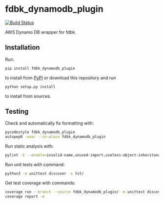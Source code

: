 # fdbk_dynamodb_plugin

[![Build Status](https://travis-ci.org/kangasta/fdbk_dynamodb_plugin.svg?branch=master)](https://travis-ci.org/kangasta/fdbk_dynamodb_plugin)

AWS Dynamo DB wrapper for fdbk.

## Installation

Run:

```bash
pip install fdbk_dynamodb_plugin
```

to install from [PyPI](https://pypi.org/project/fdbk_dynamodb_plugin/) or download this repository and run

```bash
python setup.py install
```

to install from sources.

## Testing

Check and automatically fix formatting with:

```bash
pycodestyle fdbk_dynamodb_plugin
autopep8 -aaar --in-place fdbk_dynamodb_plugin
```

Run static analysis with:

```bash
pylint -E --enable=invalid-name,unused-import,useless-object-inheritance fdbk_dynamodb_plugin
```

Run unit tests with command:

```bash
python3 -m unittest discover -s tst/
```

Get test coverage with commands:

```bash
coverage run --branch --source fdbk_dynamodb_plugin/ -m unittest discover -s tst/
coverage report -m
```
